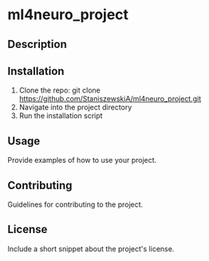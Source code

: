# ml4neuro_project

## Description


## Installation
1. Clone the repo: git clone https://github.com/StaniszewskiA/ml4neuro_project.git
2. Navigate into the project directory
3. Run the installation script

## Usage
Provide examples of how to use your project.

## Contributing
Guidelines for contributing to the project.

## License
Include a short snippet about the project's license.
